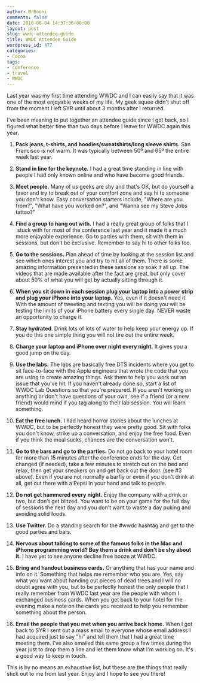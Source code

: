 ```yaml
---
author: MrRooni
comments: false
date: 2010-06-04 14:37:36+00:00
layout: post
slug: wwdc-attendee-guide
title: WWDC Attendee Guide
wordpress_id: 477
categories:
- Cocoa
tags:
- conference
- travel
- WWDC
---
```


Last year was my first time attending WWDC and I can easily say that it was one of the most enjoyable weeks of my life. My geek squee didn't shut off from the moment I left SYR until about 3 months after I returned.




I've been meaning to put together an attendee guide since I got back, so I figured what better time than two days before I leave for WWDC again this year.






	
  1. **Pack jeans, t-shirts, and hoodies/sweatshirts/long sleeve shirts.** San Francisco is not warm. It was typically between 50º and 65º the entire week last year.

	
  2. **Stand in line for the keynote.** I had a great time standing in line with people I had only known online and who have become good friends.

	
  3. **Meet people.** Many of us geeks are shy and that's OK, but do yourself a favor and try to break out of your comfort zone and say hi to someone you don't know. Easy conversation starters include, "Where are you from?", "What have you worked on?", and "Wanna see my Steve Jobs tattoo?"

	
  4. **Find a group to hang out with.** I had a really great group of folks that I  stuck with for most of the conference last year and it made it a much more enjoyable experience. Go to parties with them, sit with them in sessions, but don't be exclusive. Remember to say hi to other folks too.

	
  5. **Go to the sessions.** Plan ahead of time by looking at the session list and see which ones interest you and try to hit all of them. There is some amazing information presented in these sessions so soak it all up. The videos that are made available after the fact are great, but only cover about 50% of what you will get by actually sitting through it.

	
  6. **When you sit down in each session plug your laptop into a power strip and plug your iPhone into your laptop.** Yes, even if it doesn't need it. With the amount of tweeting and texting you will be doing you will be testing the limits of your iPhone battery every single day. NEVER waste an opportunity to charge it.

	
  7. **Stay hydrated**. Drink lots of lots of water to help keep your energy up. If you do this one simple thing you will not tire out the entire week.

	
  8. **Charge your laptop and iPhone over night every night.** It gives you a good jump on the day.

	
  9. **Use the labs.** The labs are basically free DTS incidents where you get to sit face-to-face with the Apple engineers that wrote the code that you are using to create amazing things. Ask them to help you work out an issue that you've hit. If you haven't already done so, start a list of WWDC Lab Questions so that you're prepared. If you aren't working on anything or don't have questions of your own, see if a friend (or a new friend) would mind if you tag along to their lab session. You will learn something.

	
  10. **Eat the free lunch.** I had heard horror stories about the lunches at WWDC, but to be perfectly honest they were pretty good. Sit with folks you don't know, strike up a conversation, and enjoy the free food. Even if you think the meal sucks, chances are the conversation won't.

	
  11. **Go to the bars and go to the parties.** Do not go back to your hotel room for more than 15 minutes after the conference ends for the day. Get changed (if needed), take a few minutes to stretch out on the bed and relax, then get your sneakers on and get back out the door. (see #3 above). Even if you are not normally a barfly or even if you don't drink at all, get out there with a Pepsi in your hand and talk to people.

	
  12. **Do not get hammered every night.** Enjoy the company with a drink or two, but don't get blitzed. You want to be on your game for the full day of sessions the next day and you don't want to waste a day puking and avoiding solid foods.

	
  13. **Use Twitter.** Do a standing search for the #wwdc hashtag and get to the good parties and bars.

	
  14. **Nervous about talking to some of the famous folks in the Mac and iPhone programming world? Buy them a drink and don't be shy about it.** I have yet to see anyone decline free booze at WWDC.

	
  15. **Bring and handout business cards.** Or anything that has your name and info on it. Something that helps me remember who you are. Yes, say what you want about handing out pieces of dead trees and I will no doubt agree with you, but to be perfectly honest the only people that I really remember from WWDC last year are the people with whom I exchanged business cards. When you get back to your hotel for the evening make a note on the cards you received to help you remember something about the person.

	
  16. **Email the people that you met when you arrive back home.** When I got back to SYR I sent out a mass email to everyone whose email address I had acquired just to say "hi" and tell them that I had a great time meeting them. I've also emailed this same group a few times during the year just to drop them a line and let them know what I'm working on. It's a good way to keep in touch.




This is by no means an exhaustive list, but these are the things that really stick out to me from last year. Enjoy and I hope to see you there!
